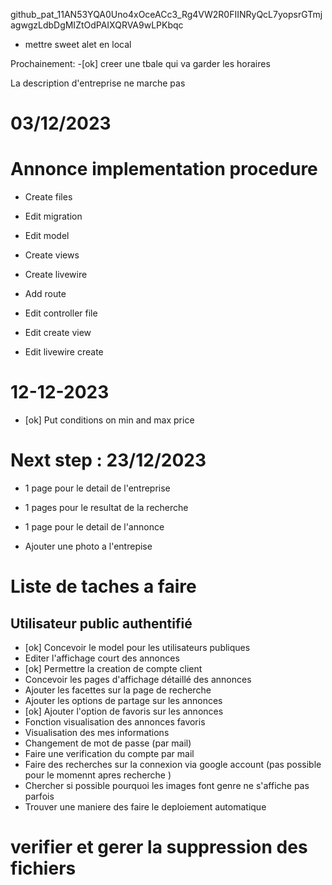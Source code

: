 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


- mettre sweet alet en local


Prochainement:
-[ok]  creer une tbale qui va garder les horaires

La description d'entreprise ne marche pas


# 03/12/2023






# Annonce implementation procedure
- Create files
- Edit migration
- Edit model
- Create views
- Create livewire

- Add route
- Edit controller file
- Edit create view
- Edit livewire create 


# 12-12-2023
- [ok] Put conditions on min and max price



# Next step : 23/12/2023
- 1 page pour le detail de l'entreprise
- 1 pages pour le resultat de la recherche
- 1 page pour le detail de l'annonce

- Ajouter une photo a l'entrepise




# Liste de taches a faire
## Utilisateur public authentifié
-  [ok] Concevoir le model pour les utilisateurs publiques
- Editer l'affichage court des annonces
- [ok] Permettre la creation de compte client
- Concevoir les pages d'affichage détaillé des annonces
- Ajouter les facettes sur la page de recherche
- Ajouter les options de partage sur les annonces
- [ok] Ajouter l'option de favoris sur les annonces
- Fonction visualisation des annonces favoris
- Visualisation des mes informations
- Changement de mot de passe (par mail)
- Faire une verification du compte par mail
- Faire des recherches sur la connexion via google account (pas possible pour le momennt apres recherche )
- Chercher si possible pourquoi les images font genre ne s'affiche pas parfois
- Trouver une maniere des faire le deploiement automatique


# verifier et gerer la suppression des fichiers